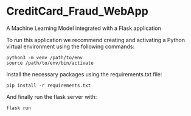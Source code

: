 # CreditCard_Fraud_WebApp
A Machine Learning Model integrated with a Flask application

To run this application we recommend creating and activating a Python virtual environment using the following commands:

```
python3 -m venv /path/to/env
source /path/to/env/bin/activate
```
Install the necessary packages using the requirements.txt file:

```
pip install -r requirements.txt
```
And finally run the flask server with:
```
flask run
```
